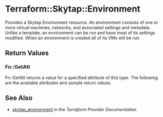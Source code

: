 # Terraform::Skytap::Environment

Provides a Skytap Environment resource. An environment consists of one or more virtual machines, networks, 
and associated settings and metadata. Unlike a template, an environment can be run and have most of its settings 
modified. When an environment is created all of its VMs will be run.

## Return Values

### Fn::GetAtt

Fn::GetAtt returns a value for a specified attribute of this type. The following are the available attributes and sample return values.

## See Also

* [skytap_environment](https://www.terraform.io/docs/providers/skytap/r/environment.html) in the _Terraform Provider Documentation_